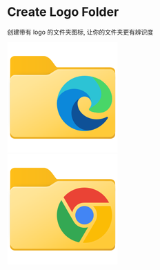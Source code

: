 # Create Logo Folder

创建带有 logo 的文件夹图标, 让你的文件夹更有辨识度

![edge](./assets/icon/edge_windows11-empty.ico) ![chrome](./assets/icon/chrome_windows11-empty.ico)
